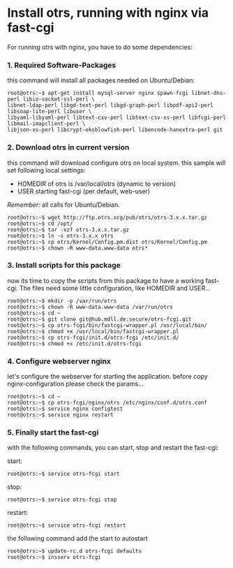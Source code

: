 Install otrs, running with nginx via fast-cgi
=============================================
For running otrs with nginx, you have to do some dependencies:

### 1. Required Software-Packages

this command will install all packages needed on Ubuntu/Debian:

	root@otrs:~$ apt-get install mysql-server nginx spawn-fcgi libnet-dns-perl libio-socket-ssl-perl \
	libnet-ldap-perl libgd-text-perl libgd-graph-perl libpdf-api2-perl libsoap-lite-perl libuser \
	libyaml-libyaml-perl libtext-csv-perl libtext-csv-xs-perl libfcgi-perl libmail-imapclient-perl \
	libjson-xs-perl libcrypt-eksblowfish-perl libencode-hanextra-perl git

### 2. Download otrs in current version

this command will download configure otrs on local system. this sample will set following local settings:

- HOMEDIR of otrs is /var/local/otrs (dynamic to version)
- USER starting fast-cgi (per default, web-user)

*Remember:* all calls for Ubuntu/Debian.

	root@otrs:~$ wget http://ftp.otrs.org/pub/otrs/otrs-3.x.x.tar.gz
	root@otrs:~$ cd /opt/
	root@otrs:~$ tar -xzf otrs-3.x.x.tar.gz
	root@otrs:~$ ln -s otrs-3.x.x otrs
	root@otrs:~$ cp otrs/Kernel/Config.pm.dist otrs/Kernel/Config.pm
	root@otrs:~$ chown -R www-data.www-data otrs*

### 3. Install scripts for this package

now its time to copy the scripts from this package to have a working fast-cgi. The files need some little
configuration, like HOMEDIR and USER...

	root@otrs:~$ mkdir -p /var/run/otrs
	root@otrs:~$ chown -R www-data.www-data /var/run/otrs
	root@otrs:~$ cd ~
	root@otrs:~$ git clone git@hub.mdll.de:secure/otrs-fcgi.git
	root@otrs:~$ cp otrs-fcgi/bin/fastcgi-wrapper.pl /usr/local/bin/
	root@otrs:~$ chmod +x /usr/local/bin/fastcgi-wrapper.pl
	root@otrs:~$ cp otrs-fcgi/init.d/otrs-fcgi /etc/init.d/
	root@otrs:~$ chmod +x /etc/init.d/otrs-fcgi

### 4. Configure webserver nginx

let's configure the webserver for starting the application. before copy nginx-configuration please check the
params...


	root@otrs:~$ cd ~
	root@otrs:~$ cp otrs-fcgi/nginx/otrs /etc/nginx/conf.d/otrs.conf
	root@otrs:~$ service nginx configtest
	root@otrs:~$ service nginx restart

### 5. Finally start the fast-cgi

with the following commands, you can start, stop and restart the fast-cgi:

start:

	root@otrs:~$ service otrs-fcgi start

stop:

	root@otrs:~$ service otrs-fcgi stop

restart:

	root@otrs:~$ service otrs-fcgi restart

the following command add the start to autostart

	root@otrs:~$ update-rc.d otrs-fcgi defaults
	root@otrs:~$ insserv otrs-fcgi
